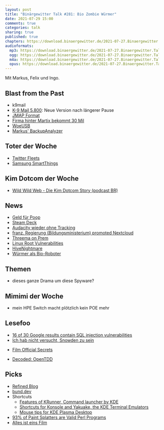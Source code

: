 ```yaml
---
layout: post
title: "Binärgewitter Talk #281: Bio Zombie Würmer"
date: 2021-07-29 15:00
comments: true
categories: talk
sharing: true
published: true
chapters: https://download.binaergewitter.de/2021-07-27.Binaergewitter.Talk.281.chapters.txt
audioformats:
  mp3: https://download.binaergewitter.de/2021-07-27.Binaergewitter.Talk.281.mp3
  ogg: https://download.binaergewitter.de/2021-07-27.Binaergewitter.Talk.281.ogg
  m4a: https://download.binaergewitter.de/2021-07-27.Binaergewitter.Talk.281.m4a
  opus: https://download.binaergewitter.de/2021-07-27.Binaergewitter.Talk.281.opus
---
```

Mit Markus, Felix und Ingo.

## Blast from the Past
- k9mail
- [K-9 Mail 5.800]( https://k9mail.app/2021/07/24/K-9-Mail-is-back ): Neue Version nach längerer Pause 
- [JMAP Format](https://jmap.io/spec-mail.html )
- [Firma hinter Martix bekommt 30 Mil]( https://matrix.org/blog/2021/07/27/element-raises-30-m-to-boost-matrix )
- [WoeUSB]( https://github.com/WoeUSB/WoeUSB-ng )
- [Markus' BackupAnalyzer]( https://github.com/madmas/backupAnalyzer/issues )

## Toter der Woche
- [Twitter Fleets]( https://tech.slashdot.org/story/21/07/14/1730252/twitter-is-killing-fleets-its-expiring-tweets-feature )
- [Samsung SmartThings]( https://hackaday.com/2021/07/19/samsung-shuttering-original-smartthings-hubs/ )

## Kim Dotcom der Woche
- [Wild Wild Web - Die Kim Dotcom Story (podcast BR)]( https://www.br.de/radio/bayern2/wild-wild-web-die-kim-dotcom-story100.html )

## News
- [Geld für Poop]( https://www.theregister.com/2021/07/12/korean_craptocurrency/ )
- [Steam Deck]( https://store.steampowered.com/steamdeck )
- [Audacity wieder ohne Tracking]( https://www.heise.de/news/Audioedtior-Audacity-Das-mit-der-Datensammlerei-das-war-gar-nicht-so-gemeint-6147420.html )
- [franz. Regierung (Bildungsministerium) promoted Nextcloud]( https://apps.education.fr/ )
- [Threema on Prem]( https://www.heise.de/news/Messenger-fuer-Firmen-und-Behoerden-Threema-bietet-On-Premise-Variante-an-6148131.html )
- [Linux Root Vulnerabilities]( https://www.openwall.com/lists/oss-security/2021/07/20/1 )
- [HiveNightmare]( https://www.heise.de/news/HiveNightmare-Nutzer-koennen-die-Windows-Passwort-Datenbank-auslesen-6143746.html )
- [Würmer als Bio-Roboter]( https://www.heise.de/news/Roboworm-Forscher-verwandeln-Wuermer-in-Bio-Roboter-6143292.html )

## Themen
- dieses ganze Drama um diese Spyware?

## Mimimi der Woche
- mein HPE Switch macht plötzlich kein POE mehr

## Lesefoo
- [16 of 30 Google results contain SQL injection vulnerabilities]( https://waritschlager.de/sqlinjections-in-google-results.html )
- [Ich hab nicht versucht, Snowden zu sein]( https://www.republik.ch/2021/07/27/ich-habe-nicht-versucht-snowden-zu-sein )
 * [Film Official Secrets]( https://www.imdb.com/title/tt5431890/ )
- [Decoded: OpenTDD]( http://www.maizure.org/projects/decoded-openttd/index.html )

## Picks
- [Refined Blog](https://refined.blog/)
- [bund.dev]( https://bund.dev/ )
- Shortcuts
  * [Features of KRunner, Command launcher by KDE](https://svgur.com/i/YXa.svg)
  * [Shortcuts for Konsole and Yakuake, the KDE Terminal Emulators](https://svgur.com/i/YY8.svg
)
  * [Mouse tips for KDE Plasma Desktop](https://svgur.com/i/Y_A.svg)
- [93% of Paint Splatters are Valid Perl Programs]( https://www.mcmillen.dev/sigbovik/ )
- [Alles ist eins Film]( https://allesisteins.film/ )
